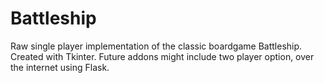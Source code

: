 # Battleship
Raw single player implementation of the classic boardgame Battleship. Created with Tkinter. Future addons might include two player option, over the internet using Flask.
